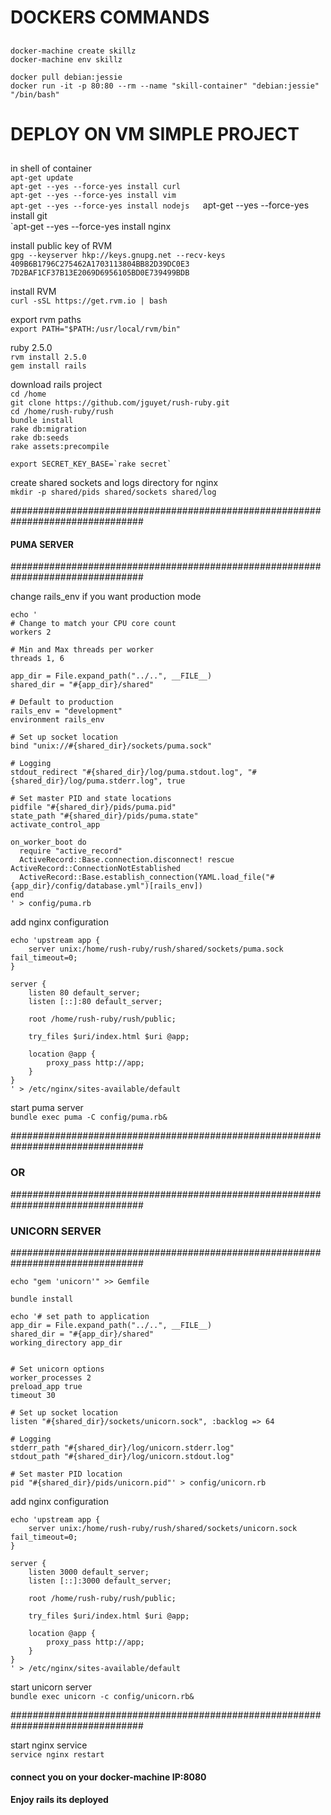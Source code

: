 ##
# DOCKERS COMMANDS
##

`docker-machine create skillz`  
`docker-machine env skillz`  


`docker pull debian:jessie`  
`docker run -it -p 80:80 --rm --name "skill-container" "debian:jessie" "/bin/bash"`  

##
# DEPLOY ON VM SIMPLE PROJECT
##

in shell of container  
`apt-get update`  
`apt-get --yes --force-yes install curl`  
`apt-get --yes --force-yes install vim`  
`apt-get --yes --force-yes install nodejs  
`apt-get --yes --force-yes install git  
`apt-get --yes --force-yes install nginx  

install public key of RVM  
`gpg --keyserver hkp://keys.gnupg.net --recv-keys 409B6B1796C275462A1703113804BB82D39DC0E3 7D2BAF1CF37B13E2069D6956105BD0E739499BDB`  

install RVM  
`curl -sSL https://get.rvm.io | bash`  

export rvm paths  
`export PATH="$PATH:/usr/local/rvm/bin"`  

ruby 2.5.0  
`rvm install 2.5.0`  
`gem install rails`  

download rails project  
`cd /home`  
`git clone https://github.com/jguyet/rush-ruby.git`  
`cd /home/rush-ruby/rush`  
`bundle install`  
`rake db:migration`  
`rake db:seeds`  
`rake assets:precompile`  

```
export SECRET_KEY_BASE=`rake secret`
```

create shared sockets and logs directory for nginx  
`mkdir -p shared/pids shared/sockets shared/log`  

################################################################################
####                              PUMA SERVER
################################################################################

change rails_env if you want production mode  
```
echo '
# Change to match your CPU core count
workers 2

# Min and Max threads per worker
threads 1, 6

app_dir = File.expand_path("../..", __FILE__)
shared_dir = "#{app_dir}/shared"

# Default to production
rails_env = "development"
environment rails_env

# Set up socket location
bind "unix://#{shared_dir}/sockets/puma.sock"

# Logging
stdout_redirect "#{shared_dir}/log/puma.stdout.log", "#{shared_dir}/log/puma.stderr.log", true

# Set master PID and state locations
pidfile "#{shared_dir}/pids/puma.pid"
state_path "#{shared_dir}/pids/puma.state"
activate_control_app

on_worker_boot do
  require "active_record"
  ActiveRecord::Base.connection.disconnect! rescue ActiveRecord::ConnectionNotEstablished
  ActiveRecord::Base.establish_connection(YAML.load_file("#{app_dir}/config/database.yml")[rails_env])
end
' > config/puma.rb
```  

add nginx configuration  
```
echo 'upstream app {
	server unix:/home/rush-ruby/rush/shared/sockets/puma.sock fail_timeout=0;
}

server {
	listen 80 default_server;
	listen [::]:80 default_server;

	root /home/rush-ruby/rush/public;

	try_files $uri/index.html $uri @app;

	location @app {
		proxy_pass http://app;
	}
}
' > /etc/nginx/sites-available/default
```  

start puma server  
`bundle exec puma -C config/puma.rb&`  

################################################################################

###                                    OR

################################################################################
###                              UNICORN SERVER
################################################################################

`echo "gem 'unicorn'" >> Gemfile` 

`bundle install`

```
echo '# set path to application
app_dir = File.expand_path("../..", __FILE__)
shared_dir = "#{app_dir}/shared"
working_directory app_dir


# Set unicorn options
worker_processes 2
preload_app true
timeout 30

# Set up socket location
listen "#{shared_dir}/sockets/unicorn.sock", :backlog => 64

# Logging
stderr_path "#{shared_dir}/log/unicorn.stderr.log"
stdout_path "#{shared_dir}/log/unicorn.stdout.log"

# Set master PID location
pid "#{shared_dir}/pids/unicorn.pid"' > config/unicorn.rb
```  

add nginx configuration  
```
echo 'upstream app {
	server unix:/home/rush-ruby/rush/shared/sockets/unicorn.sock fail_timeout=0;
}

server {
	listen 3000 default_server;
	listen [::]:3000 default_server;

	root /home/rush-ruby/rush/public;

	try_files $uri/index.html $uri @app;

	location @app {
		proxy_pass http://app;
	}
}
' > /etc/nginx/sites-available/default
```  

start unicorn server  
`bundle exec unicorn -c config/unicorn.rb&`  

################################################################################

start nginx service  
`service nginx restart`  

#### connect you on your docker-machine IP:8080  
#### Enjoy rails its deployed  
